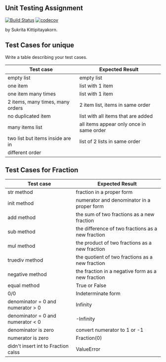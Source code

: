 ## Unit Testing Assignment
[![Build Status](https://travis-ci.com/SukritaEarn/unittesting-SukritaEarn.svg?branch=master)](https://travis-ci.com/SukritaEarn/unittesting-SukritaEarn)
[![codecov](https://codecov.io/gh/SukritaEarn/unittesting-SukritaEarn/branch/master/graph/badge.svg)](https://codecov.io/gh/SukritaEarn/unittesting-SukritaEarn)

by Sukrita Kittipitayakorn.


## Test Cases for unique

Write a table describing your test cases.

| Test case                             | Expected Result                          |
|---------------------------------------|-------------------------------------------|
| empty list                            | empty list                                |
| one item                              | list with 1 item                          |
| one item many times                   | list with 1 item                          |
| 2 items, many times, many orders      | 2 item list, items in same order          |
| no duplicated item                    | list with all items that are added        |  
| many items list                       | all items appear only once in same order  |
| two list but items inside are in      | list of 2 lists in same order             |
|          different order              |                                           |


## Test Cases for Fraction

| Test case                             | Expected Result                                    |
|---------------------------------------|----------------------------------------------------|
| str method                            | fraction in a proper form                          |
| init method                           | numerator and denominator in a proper form         |
| add method                            | the sum of two fractions as a new fraction         |
| sub method                            | the difference of two fractions as a new fraction  |
| mul method                            | the product of two fractions as a new fraction     | 
| truediv method                        | the quotient of two fractions as a new fraction    |
| negative method                       | the fraction in a negative form as a new fraction  |
| equal method                          | True or False                                      |
| 0/0                                   | Indeterminate form                                 |
| denominator = 0 and numerator > 0     | Infinity                                           |
| denominator = 0 and numerator < 0     | -Infinity                                          | 
| denominator is zero                   | convert numerator to 1 or -1                       |
| numerator is zero                     | Fraction(0)                                        |
| didn't insert int to Fraction calss   | ValueError                                         |
